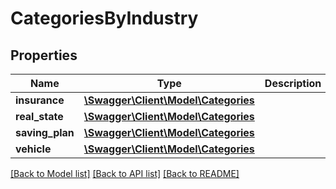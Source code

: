 # CategoriesByIndustry

## Properties
Name | Type | Description | Notes
------------ | ------------- | ------------- | -------------
**insurance** | [**\Swagger\Client\Model\Categories**](Categories.md) |  | [optional] 
**real_state** | [**\Swagger\Client\Model\Categories**](Categories.md) |  | [optional] 
**saving_plan** | [**\Swagger\Client\Model\Categories**](Categories.md) |  | [optional] 
**vehicle** | [**\Swagger\Client\Model\Categories**](Categories.md) |  | [optional] 

[[Back to Model list]](../README.md#documentation-for-models) [[Back to API list]](../README.md#documentation-for-api-endpoints) [[Back to README]](../README.md)



